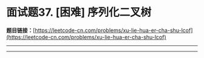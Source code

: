 # 面试题37. [困难] 序列化二叉树

**题目链接：**[https://leetcode-cn.com/problems/xu-lie-hua-er-cha-shu-lcof](https://leetcode-cn.com/problems/xu-lie-hua-er-cha-shu-lcof)

---

<Cards card="leetcode_面试题37_xu-lie-hua-er-cha-shu-lcof"></Cards>

---

```

```